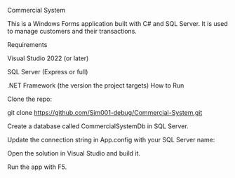Commercial System

This is a Windows Forms application built with C# and SQL Server. It is used to manage customers and their transactions.

Requirements

Visual Studio 2022 (or later)

SQL Server (Express or full)

.NET Framework (the version the project targets)
How to Run

Clone the repo:

git clone https://github.com/Sim001-debug/Commercial-System.git


Create a database called CommercialSystemDb in SQL Server.

Update the connection string in App.config with your SQL Server name:

<connectionStrings>
  <add name="CommercialSystemDb"
       connectionString="Server=YOUR_SERVER_NAME;Database=CommercialSystemDb;Trusted_Connection=True;"
       providerName="System.Data.SqlClient" />
</connectionStrings>


Open the solution in Visual Studio and build it.

Run the app with F5.
